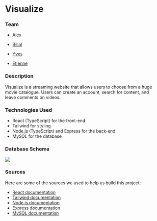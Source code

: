 # Visualize

### Team

- [Alex](https://github.com/atsoakalex)

- [Billal](https://github.com/Bilallamrani)

- [Yves](https://github.com/yvsmlk)

- [Etienne](https://github.com/liolle)

### Description

Visualize is a streaming website that allows users to choose from a huge movie catalogue. Users can create an account, search for content, and leave comments on videos. 

### Technologies Used
- React (TypeScript) for the front-end
- Tailwind for styling
- Node.js (TypeScript) and Express for the back-end
- MySQL for the database
### Database Schema
![](https://github.com/liolle/GetFlix/blob/back/BackEnd/img/getflix.jpg?raw=true)

### Sources 
Here are some of the sources we used to help us build this project:

- [React documentation](https://fr.reactjs.org/)
- [Tailwind documentation](https://tailwindcss.com/)
- [Node.js documentation](https://nodejs.org/en/docs/)
- [Express documentation](https://expressjs.com/)
- [MySQL documentation](https://www.mysql.com/fr/)
